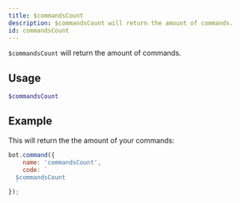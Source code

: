 ```yaml
---
title: $commandsCount
description: $commandsCount will return the amount of commands.
id: commandsCount
---
```


`$commandsCount` will return the amount of commands.

## Usage

```php
$commandsCount
```

## Example

This will return the the amount of your commands:

```javascript
bot.command({
    name: 'commandsCount',
    code: `
  $commandsCount
  `
});
```